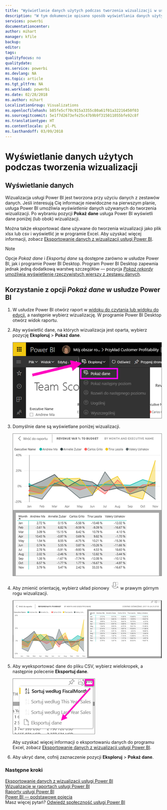```yaml
---
title: "Wyświetlanie danych użytych podczas tworzenia wizualizacji w usłudze Power BI"
description: "W tym dokumencie opisano sposób wyświetlania danych użytych podczas tworzenia wizualizacji w usłudze Power BI oraz sposób eksportowania tych danych do pliku CSV."
services: powerbi
documentationcenter: 
author: mihart
manager: kfile
backup: 
editor: 
tags: 
qualityfocus: no
qualitydate: 
ms.service: powerbi
ms.devlang: NA
ms.topic: article
ms.tgt_pltfrm: NA
ms.workload: powerbi
ms.date: 02/28/2018
ms.author: mihart
LocalizationGroup: Visualizations
ms.openlocfilehash: b85fe5cf70c915a3355c80a61f01a32216450f03
ms.sourcegitcommit: 5e1f7d2673efe25c47b9b9f315011055bfe92c8f
ms.translationtype: HT
ms.contentlocale: pl-PL
ms.lasthandoff: 03/09/2018
---
```

# <a name="show-the-data-that-was-used-to-create-the-visualization"></a>Wyświetlanie danych użytych podczas tworzenia wizualizacji
## <a name="show-data"></a>Wyświetlanie danych
Wizualizacja usługi Power BI jest tworzona przy użyciu danych z zestawów danych. Jeśli interesują Cię informacje niewidoczne na pierwszym planie, usługa Power BI umożliwia *wyświetlenie* danych używanych do tworzenia wizualizacji. Po wybraniu pozycji **Pokaż dane** usługa Power BI wyświetli dane poniżej (lub obok) wizualizacji.

Można także eksportować dane używane do tworzenia wizualizacji jako plik xlsx lub csv i wyświetlić je w programie Excel. Aby uzyskać więcej informacji, zobacz [Eksportowanie danych z wizualizacji usługi Power BI](power-bi-visualization-export-data.md).

> [!NOTE]
> Opcje *Pokaż dane* i *Eksportuj dane* są dostępne zarówno w usłudze Power BI, jak i programie Power BI Desktop. Program Power BI Desktop zapewnia jednak jedną dodatkową warstwę szczegółów — pozycja [*Pokaż rekordy* umożliwia wyświetlenie rzeczywistych wierszy z zestawu danych](desktop-see-data-see-records.md).
> 
> 

## <a name="using-show-data-in-power-bi-service"></a>Korzystanie z opcji *Pokaż dane* w usłudze Power BI
1. W usłudze Power BI otwórz raport w [widoku do czytania lub widoku do edycji](service-reading-view-and-editing-view.md), a następnie wybierz wizualizację.  W programie Power BI Desktop otwórz widok raportu.
2. Aby wyświetlić dane, na których wizualizacja jest oparta, wybierz pozycję **Eksploruj** > **Pokaż dane**.
   
   ![wybieranie opcji Pokaż dane](media/service-reports-show-data/power-bi-show-data.png)
3. Domyślnie dane są wyświetlane poniżej wizualizacji.
   
   ![pionowe wyświetlanie elementu wizualnego i danych](media/service-reports-show-data/power-bi-explore-show-data.png)
4. Aby zmienić orientację, wybierz układ pionowy ![](media/service-reports-show-data/power-bi-vertical-icon-new.png) w prawym górnym rogu wizualizacji.
   
   ![poziome wyświetlanie elementu wizualnego i danych](media/service-reports-show-data/power-bi-explore-show-data2.png)
5. Aby wyeksportować dane do pliku CSV, wybierz wielokropek, a następnie polecenie **Eksportuj dane**.
   
    ![wybieranie opcji Eksportuj dane](media/service-reports-show-data/power-bi-export-data-new.png)
   
    Aby uzyskać więcej informacji o eksportowaniu danych do programu Excel, zobacz [Eksportowanie danych z wizualizacji usługi Power BI](power-bi-visualization-export-data.md).
6. Aby ukryć dane, cofnij zaznaczenie pozycji **Eksploruj** > **Pokaż dane**.

### <a name="next-steps"></a>Następne kroki
[Eksportowanie danych z wizualizacji usługi Power BI](power-bi-visualization-export-data.md)    
[Wizualizacje w raportach usługi Power BI](power-bi-report-visualizations.md)    
[Raporty usługi Power BI](service-reports.md)    
[Power BI — podstawowe pojęcia](service-basic-concepts.md)    
Masz więcej pytań? [Odwiedź społeczność usługi Power BI](http://community.powerbi.com/)

